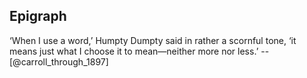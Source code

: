 
## Epigraph

<!-- a quotation included by the author that is relevant but not essential to the text -->

‘When I use a word,’ Humpty Dumpty said in rather a scornful tone, ‘it means just what I choose it to mean—neither more nor less.’ -- [@carroll_through_1897]
